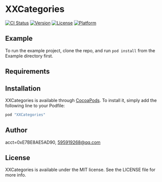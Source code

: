 # XXCategories

[![CI Status](http://img.shields.io/travis/acct<blob>=0xE7BE8AE5AD90/XXCategories.svg?style=flat)](https://travis-ci.org/acct<blob>=0xE7BE8AE5AD90/XXCategories)
[![Version](https://img.shields.io/cocoapods/v/XXCategories.svg?style=flat)](http://cocoapods.org/pods/XXCategories)
[![License](https://img.shields.io/cocoapods/l/XXCategories.svg?style=flat)](http://cocoapods.org/pods/XXCategories)
[![Platform](https://img.shields.io/cocoapods/p/XXCategories.svg?style=flat)](http://cocoapods.org/pods/XXCategories)

## Example

To run the example project, clone the repo, and run `pod install` from the Example directory first.

## Requirements

## Installation

XXCategories is available through [CocoaPods](http://cocoapods.org). To install
it, simply add the following line to your Podfile:

```ruby
pod "XXCategories"
```

## Author

acct<blob>=0xE7BE8AE5AD90, 595919268@qq.com

## License

XXCategories is available under the MIT license. See the LICENSE file for more info.
